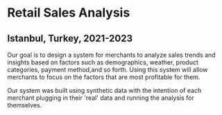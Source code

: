 # Retail Sales Analysis
## Istanbul, Turkey, 2021-2023

Our goal is to design a system for merchants to analyze sales trends and insights based on factors such as demographics, weather, product categories, payment method,and so forth. Using this system will allow merchants to focus on the factors that are most profitable for them.  

Our system was built using synthetic data with the intention of each merchant plugging in their 'real' data and running the analysis for themselves.  
